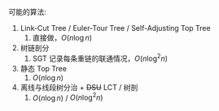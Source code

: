 可能的算法:

1. Link-Cut Tree / Euler-Tour Tree / Self-Adjusting Top Tree
	1. 直接做，$O(n \log n)$
2. 树链剖分
	1. SGT 记录每条重链的联通情况，$O(n \log^2 n)$
3. 静态 Top Tree
	1. $O(n \log n)$
4. 离线与线段树分治 + ~~DSU~~ LCT / 树剖
	1. $O(n \log n)$ / $O(n \log^2 n)$
	